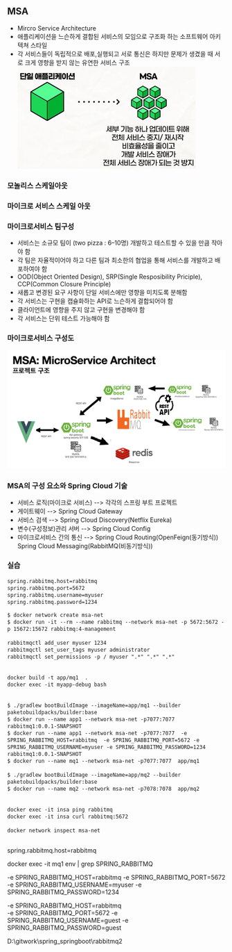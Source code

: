 ## MSA

- Mircro Service Architecture
- 애플리케이션을 느슨하게 결합된 서비스의 모임으로 구조화 하는 소프트웨어 아키텍쳐 스타일
- 각 서비스들이 독립적으로 배포,실행되고 서로 통신은 하지만 문제가 생겼을 때 서로 크게 영향을 받지 않는 유연한 서비스 구조
  ![alt text](image.png)

### 모놀리스 스케일아웃

### 마이크로 서비스 스케일 아웃

### 마이크로서비스 팀구성

- 서비스는 소규모 팀이 (two pizza : 6–10명) 개발하고 테스트할 수 있을 만큼 작아야 함
- 각 팀은 자율적이어야 하고 다른 팀과 최소한의 협업을 통해 서비스를 개발하고 배포하여야 함
- OOD(Object Oriented Design), SRP(Single Resposibility Priciple),
  CCP(Common Closure Principle)
- 새롭고 변경된 요구 사항이 단일 서비스에만 영향을 미치도록 분해함
- 각 서비스는 구현을 캡슐화하는 API로 느슨하게 결합되어야 함
- 클라이언트에 영향을 주지 않고 구현을 변경해야 함
- 각 서비스는 단위 테스트 가능해야 함

### 마이크로서비스 구성도

![alt text](image-1.png)

### MSA의 구성 요소와 Spring Cloud 기술

- 서비스 로직(마이크로 서비스) --> 각각의 스프링 부트 프로젝트
- 게이트웨이 --> Spring Cloud Gateway
- 서비스 검색 --> Spring Cloud Discovery(Netflix Eureka)
- 변수(구성정보)관리 서버 --> Spring Cloud Config
- 마이크로서비스 간의 통신 --> Spring Cloud Routing(OpenFeign(동기방식))  
   Spring Cloud Messaging(RabbitMQ(비동기방식))

### 실습

```
spring.rabbitmq.host=rabbitmq
spring.rabbitmq.port=5672
spring.rabbitmq.username=myuser
spring.rabbitmq.password=1234
```

```shell
$ docker network create msa-net
$ docker run -it --rm --name rabbitmq --network msa-net -p 5672:5672 -p 15672:15672 rabbitmq:4-management

rabbitmqctl add_user myuser 1234
rabbitmqctl set_user_tags myuser administrator
rabbitmqctl set_permissions -p / myuser ".*" ".*" ".*"


docker build -t app/mq1  .
docker exec -it myapp-debug bash


$ ./gradlew bootBuildImage --imageName=app/mq1 --builder paketobuildpacks/builder:base
$ docker run --name app1 --network msa-net -p7077:7077  rabbitmq1:0.0.1-SNAPSHOT
$ docker run --name app1 --network msa-net -p7077:7077  -e SPRING_RABBITMQ_HOST=rabbitmq  -e SPRING_RABBITMQ_PORT=5672 -e SPRING_RABBITMQ_USERNAME=myuser -e SPRING_RABBITMQ_PASSWORD=1234  rabbitmq1:0.0.1-SNAPSHOT
$ docker run --name mq1 --network msa-net -p7077:7077  app/mq1

$ ./gradlew bootBuildImage --imageName=app/mq2 --builder paketobuildpacks/builder:base
$ docker run --name mq2 --network msa-net -p7078:7078  app/mq2


docker exec -it insa ping rabbitmq
docker exec -it insa curl rabbitmq:5672

docker network inspect msa-net


```

spring.rabbitmq.host=rabbitmq

docker exec -it mq1 env | grep SPRING_RABBITMQ

-e SPRING_RABBITMQ_HOST=rabbitmq -e SPRING_RABBITMQ_PORT=5672 -e SPRING_RABBITMQ_USERNAME=myuser -e SPRING_RABBITMQ_PASSWORD=1234

-e SPRING_RABBITMQ_HOST=rabbitmq  
 -e SPRING_RABBITMQ_PORT=5672
-e SPRING_RABBITMQ_USERNAME=guest
-e SPRING_RABBITMQ_PASSWORD=guest

D:\gitwork\spring_springboot\rabbitmq2
